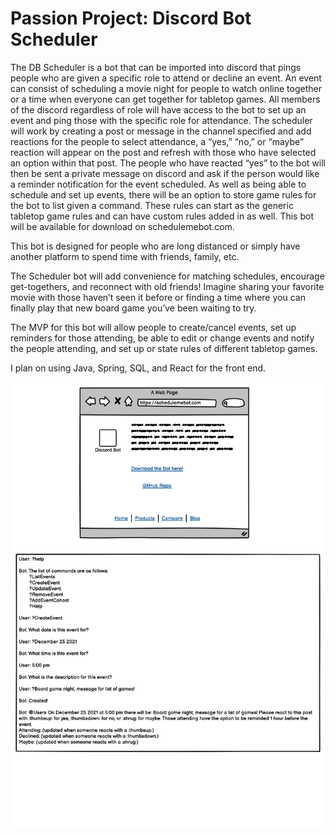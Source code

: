 
# Passion Project: Discord Bot Scheduler 

The DB Scheduler is a bot that can be imported into discord that pings people who are given a specific role to attend or decline an event. An event can consist of scheduling a movie night for people to watch online together or a time when everyone can get together for tabletop games. All members of the discord regardless of role will have access to the bot to set up an event and ping those with the specific role for attendance. The scheduler will work by creating a post or message in the channel specified and add reactions for the people to select attendance, a “yes,” “no,” or “maybe” reaction will appear on the post and refresh with those who have selected an option within that post. The people who have reacted “yes” to the bot will then be sent a private message on discord and ask if the person would like a reminder notification for the event scheduled. As well as being able to schedule and set up events, there will be an option to store game rules for the bot to list given a command. These rules can start as the generic tabletop game rules and can have custom rules added in as well. This bot will be available for download on schedulemebot.com.

This bot is designed for people who are long distanced or simply have another platform to spend time with friends, family, etc.

The Scheduler bot will add convenience for matching schedules, encourage get-togethers, and reconnect with old friends! Imagine sharing your favorite movie with those haven’t seen it before or finding a time where you can finally play that new board game you’ve been waiting to try.

The MVP for this bot will allow people to create/cancel events, set up reminders for those attending, be able to edit or change events and notify the people attending, and set up or state rules of different tabletop games. 

I plan on using Java, Spring, SQL, and React for the front end. 

![](https://github.com/nganttong/Passion-Project-Discord-Scheduler/blob/d81d98c966695a5d1c62d3674f47f219290d7d4e/discordshceduler.png)
